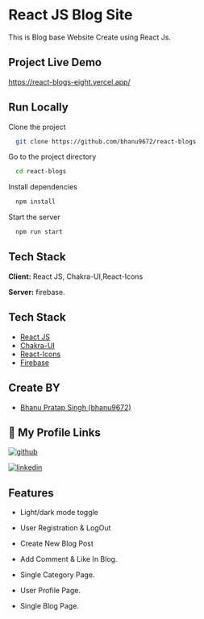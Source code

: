 
# React JS Blog Site

This is Blog base Website Create using React Js.


## Project Live Demo

https://react-blogs-eight.vercel.app/


## Run Locally

Clone the project

```bash
  git clone https://github.com/bhanu9672/react-blogs
```

Go to the project directory

```bash
  cd react-blogs
```

Install dependencies

```bash
  npm install
```

Start the server

```bash
  npm run start
```


## Tech Stack

**Client:** React JS, Chakra-UI,React-Icons

**Server:** firebase.


## Tech Stack

 - [React JS](https://reactjs.org/)
 - [Chakra-UI](https://chakra-ui.com/)
 - [React-Icons](https://react-icons.github.io/react-icons/)
 - [Firebase](https://firebase.google.com/)


## Create BY

- [Bhanu Pratap Singh (bhanu9672)](https://github.com/bhanu9672)


## 🔗 My Profile Links

[![github](https://img.shields.io/badge/github-000?style=for-the-badge&logo=ko-fi&logoColor=white)](https://github.com/bhanu9672)

[![linkedin](https://img.shields.io/badge/linkedin-0A66C2?style=for-the-badge&logo=linkedin&logoColor=white)](https://www.linkedin.com/in/bhanu9672/)


## Features

- Light/dark mode toggle

- User Registration & LogOut

- Create New Blog Post

- Add Comment & Like In Blog.

- Single Category Page.

- User Profile Page.

- Single Blog Page.

